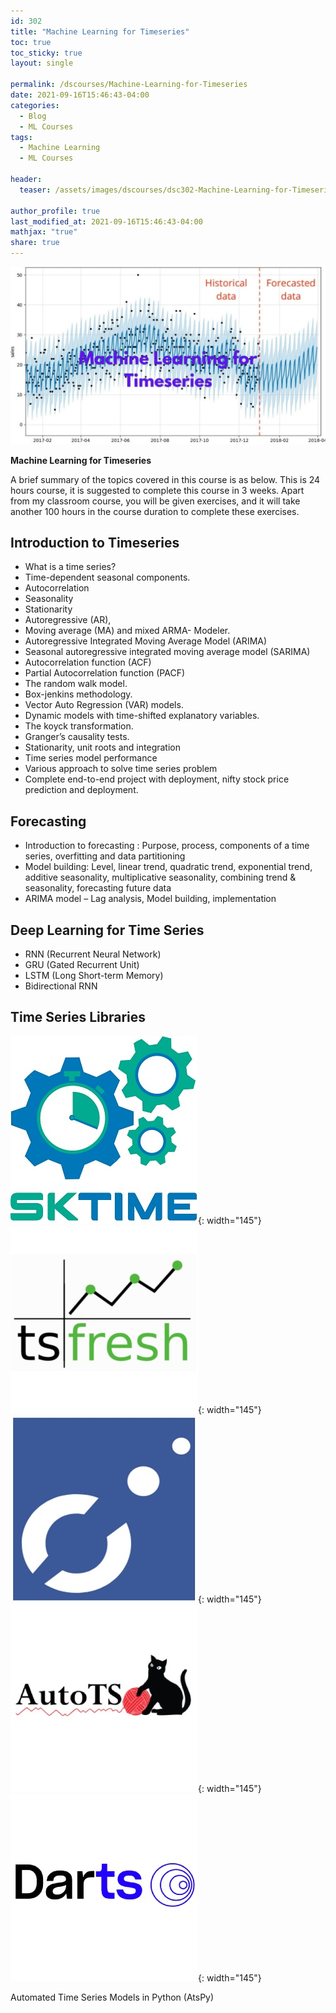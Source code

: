 ```yaml
---
id: 302    
title: "Machine Learning for Timeseries"
toc: true
toc_sticky: true
layout: single

permalink: /dscourses/Machine-Learning-for-Timeseries
date: 2021-09-16T15:46:43-04:00
categories:
  - Blog
  - ML Courses
tags: 
  - Machine Learning
  - ML Courses

header:
  teaser: /assets/images/dscourses/dsc302-Machine-Learning-for-Timeseries.jpg

author_profile: true
last_modified_at: 2021-09-16T15:46:43-04:00
mathjax: "true"
share: true
---
```


![Machine Learning for Timeseries](/assets/images/dscourses/dsc302-Machine-Learning-for-Timeseries.jpg)

**Machine Learning for Timeseries**

A brief summary of the topics covered in this course is as below. This is 24 hours course, it is suggested to complete this course in 3 weeks. Apart from my classroom course, you will be given exercises, and it will take another 100 hours in the course duration to complete these exercises.

## **Introduction to Timeseries**

*   What is a time series?
*   Time-dependent seasonal components.
*   Autocorrelation
*   Seasonality
*   Stationarity
*   Autoregressive (AR),
*   Moving average (MA) and mixed ARMA- Modeler.
*   Autoregressive Integrated Moving Average Model (ARIMA)
*   Seasonal autoregressive integrated moving average model (SARIMA)
*   Autocorrelation function (ACF)
*   Partial Autocorrelation function (PACF)
*   The random walk model.
*   Box-jenkins methodology.
*   Vector Auto Regression (VAR) models.
*   Dynamic models with time-shifted explanatory variables.
*   The koyck transformation.
*   Granger’s causality tests.
*   Stationarity, unit roots and integration
*   Time series model performance
*   Various approach to solve time series problem
*   Complete end-to-end project with deployment, nifty stock price prediction and deployment.

## **Forecasting**

*   Introduction to forecasting : Purpose, process, components of a time series, overfitting and data partitioning
*   Model building: Level, linear trend, quadratic trend, exponential trend, additive seasonality, multiplicative seasonality, combining trend & seasonality, forecasting future data
*   ARIMA model – Lag analysis, Model building, implementation

## **Deep Learning for Time Series**

*   RNN (Recurrent Neural Network)
*   GRU (Gated Recurrent Unit)
*   LSTM (Long Short-term Memory)
*   Bidirectional RNN

## **Time Series Libraries**

![SKTIME](/assets/images/dspost/timeseries/sktime.jpg){: width="145"}
![TSfresh](/assets/images/dspost/timeseries/tsfresh.jpg){: width="145"}
![Prophet](/assets/images/dspost/timeseries/prophet.jpg){: width="145"}
![AutoTS](/assets/images/dspost/timeseries/autots.jpg){: width="145"}
![DarTS](/assets/images/dspost/timeseries/dartts.jpg){: width="145"}

Automated Time Series Models in Python (AtsPy)
